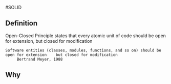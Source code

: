 #SOLID 

## Definition

Open-Closed Principle states that every atomic unit of code should be open for extension, but closed for modification




	Software entities (classes, modules, functions, and so on) should be open for extension    but closed for modification
		 Bertrand Meyer, 1988

## Why